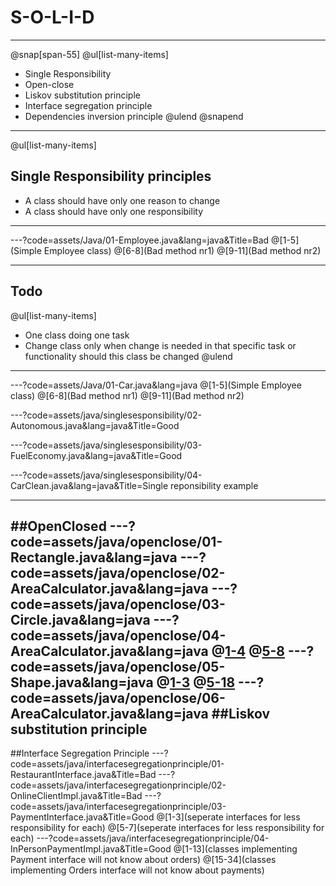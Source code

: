 
# S-O-L-I-D
---

@snap[span-55]
@ul[list-many-items]
- Single Responsibility
- Open-close
- Liskov substitution principle
- Interface segregation principle
- Dependencies inversion principle
@ulend
@snapend

---
@ul[list-many-items]
## Single Responsibility principles
- A class should have only one reason to change
- A class should have only one responsibility
---

---?code=assets/Java/01-Employee.java&lang=java&Title=Bad
@[1-5](Simple Employee class)
@[6-8](Bad method nr1)
@[9-11](Bad method nr2)

---
## Todo
@ul[list-many-items]
- One class doing one task
- Change class only when change is needed in that specific task or functionality should this class be changed
@ulend
---

---?code=assets/Java/01-Car.java&lang=java
@[1-5](Simple Employee class)
@[6-8](Bad method nr1)
@[9-11](Bad method nr2)

---?code=assets/java/singlesesponsibility/02-Autonomous.java&lang=java&Title=Good

---?code=assets/java/singlesesponsibility/03-FuelEconomy.java&lang=java&Title=Good

---?code=assets/java/singlesesponsibility/04-CarClean.java&lang=java&Title=Single reponsibility example

---
##OpenClosed
---?code=assets/java/openclose/01-Rectangle.java&lang=java
---?code=assets/java/openclose/02-AreaCalculator.java&lang=java
---?code=assets/java/openclose/03-Circle.java&lang=java
---?code=assets/java/openclose/04-AreaCalculator.java&lang=java
@[1-4](modification)
@[5-8](modification)
---?code=assets/java/openclose/05-Shape.java&lang=java
@[1-3](interface)
@[5-18](shapes)
---?code=assets/java/openclose/06-AreaCalculator.java&lang=java
##Liskov substitution principle
---
##Interface Segregation Principle
---?code=assets/java/interfacesegregationprinciple/01-RestaurantInterface.java&Title=Bad
---?code=assets/java/interfacesegregationprinciple/02-OnlineClientImpl.java&Title=Bad
---?code=assets/java/interfacesegregationprinciple/03-PaymentInterface.java&Title=Good
@[1-3](seperate interfaces for less responsibility for each)
@[5-7](seperate interfaces for less responsibility for each)
---?code=assets/java/interfacesegregationprinciple/04-InPersonPaymentImpl.java&Title=Good
@[1-13](classes implementing Payment interface will not know about orders)
@[15-34](classes implementing Orders interface will not know about payments)
